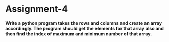 # Assignment-4

#### Write a python program takes the rows and columns and create an array accordingly. The program should get the elements for that array also and then find the index of maximum and minimum number of that array.
